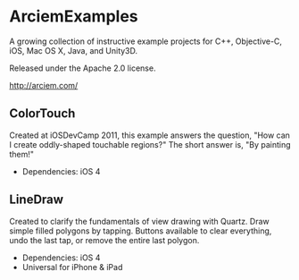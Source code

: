 ArciemExamples
===========

A growing collection of instructive example projects for C++, Objective-C, iOS, Mac OS X, Java, and Unity3D.

Released under the Apache 2.0 license.

http://arciem.com/

ColorTouch
----------

Created at iOSDevCamp 2011, this example answers the question, "How can I create oddly-shaped touchable regions?" The short answer is, "By painting them!"

* Dependencies: iOS 4

LineDraw
----------

Created to clarify the fundamentals of view drawing with Quartz. Draw simple filled polygons by tapping. Buttons available to clear everything, undo the last tap, or remove the entire last polygon.

* Dependencies: iOS 4
* Universal for iPhone & iPad

